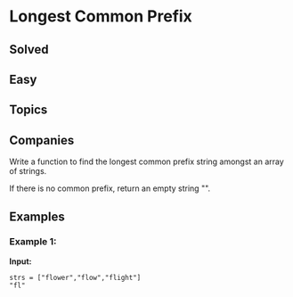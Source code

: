 # Longest Common Prefix

## Solved

## Easy

## Topics

## Companies

Write a function to find the longest common prefix string amongst an array of strings.

If there is no common prefix, return an empty string "".

## Examples

### Example 1:
**Input:** 
```plaintext
strs = ["flower","flow","flight"]
"fl"
